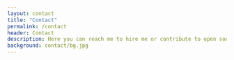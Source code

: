```yaml
---
layout: contact
title: "Contact"
permalink: /contact
header: Contact
description: Here you can reach me to hire me or contribute to open source project
background: contact/bg.jpg
---
```


